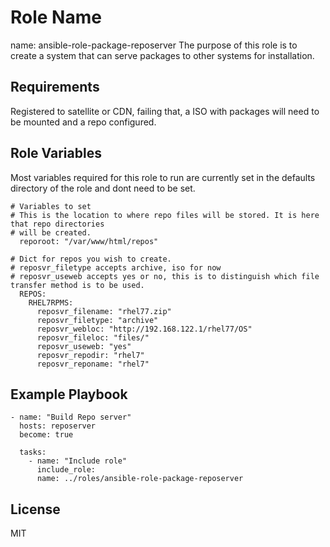 Role Name
=========

name: ansible-role-package-reposerver
The purpose of this role is to create a system that can serve packages to other systems for installation.

Requirements
------------

Registered to satellite or CDN, failing that, a ISO with packages will need to be mounted and a repo configured.


Role Variables
--------------

Most variables required for this role to run are currently set in the defaults directory of the 
role and dont need to be set. 

```
# Variables to set
# This is the location to where repo files will be stored. It is here that repo directories 
# will be created. 
  reporoot: "/var/www/html/repos"

# Dict for repos you wish to create. 
# reposvr_filetype accepts archive, iso for now
# reposvr_useweb accepts yes or no, this is to distinguish which file transfer method is to be used.
  REPOS:
    RHEL7RPMS:
      reposvr_filename: "rhel77.zip"
      reposvr_filetype: "archive"
      reposvr_webloc: "http://192.168.122.1/rhel77/OS"
      reposvr_fileloc: "files/"
      reposvr_useweb: "yes"
      reposvr_repodir: "rhel7"
      reposvr_reponame: "rhel7"
```
Example Playbook
----------------

    - name: "Build Repo server" 
      hosts: reposerver  
      become: true

      tasks:
        - name: "Include role"
          include_role:
          name: ../roles/ansible-role-package-reposerver


License
-------

MIT

